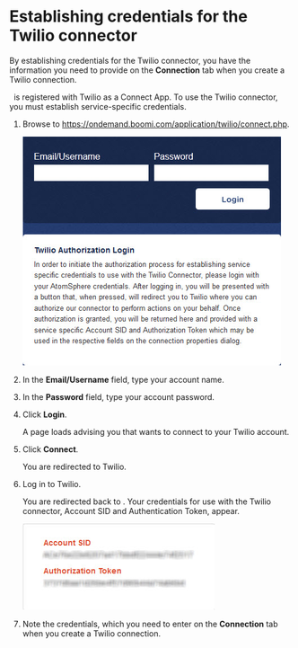 # Establishing credentials for the Twilio connector

<head>
  <meta name="guidename" content="Integration"/>
  <meta name="context" content="GUID-75180f6f-77d3-4138-a709-7044048eb3d5"/>
</head>

By establishing credentials for the Twilio connector, you have the information you need to provide on the **Connection** tab when you create a Twilio connection.

  is registered with Twilio as a Connect App. To use the Twilio connector, you must establish service-specific credentials.

1.  Browse to https://ondemand.boomi.com/application/twilio/connect.php.

    ![Twilio Authorization Login dialog.](../Images/other-ps-twilio_authorization_login_0d46a387-2127-49a1-b0de-661f40306a2d.jpg)

2.  In the **Email/Username** field, type your account name.

3.  In the **Password** field, type your account password.

4.  Click **Login**.

    A page loads advising you that wants to connect to your Twilio account.

5.  Click **Connect**.

    You are redirected to Twilio.

6.  Log in to Twilio.

    You are redirected back to . Your credentials for use with the Twilio connector, Account SID and Authentication Token, appear.

    ![Twilio connection Account SID and Authorization Token.](../Images/other-ps-twilio-connection-credentials_b61f046e-819c-465f-8672-971546d49321.jpg)

7.  Note the credentials, which you need to enter on the **Connection** tab when you create a Twilio connection.